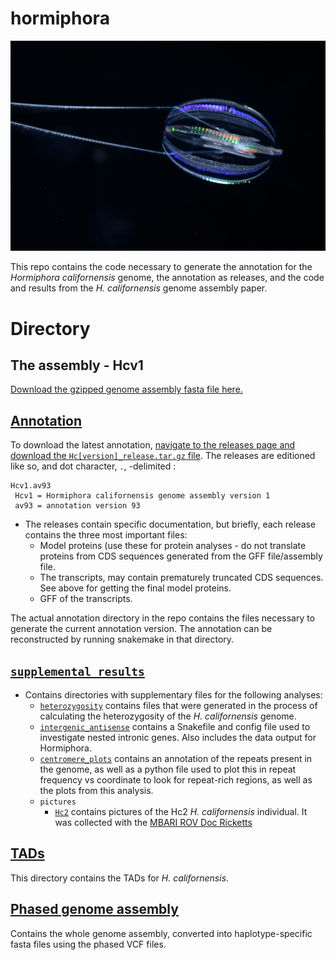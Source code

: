 # hormiphora

![hormiphora image](supplemental_results/pictures/Misc/Horm_0720_small.JPG)

This repo contains the code necessary to generate the annotation for the _Hormiphora californensis_ genome, the annotation as releases, and the code and results from the _H. californensis_ genome assembly paper.

# Directory

## The assembly - Hcv1

[Download the gzipped genome assembly fasta file here.](https://github.com/conchoecia/hormiphora/blob/master/annotation/raw_files/UCSC_Hcal_v1.fa.gz)

## [Annotation](https://github.com/conchoecia/hormiphora/tree/master/annotation)

To download the latest annotation, [navigate to the releases page and download the `Hc[version]_release.tar.gz` file](https://github.com/conchoecia/hormiphora/releases). The releases are editioned like so, and dot character, `.`, -delimited :

```
Hcv1.av93
 Hcv1 = Hormiphora californensis genome assembly version 1
 av93 = annotation version 93
```

- The releases contain specific documentation, but briefly, each release contains the three most important files:
  - Model proteins (use these for protein analyses - do not translate proteins from CDS sequences generated from the GFF file/assembly file.
  - The transcripts, may contain prematurely truncated CDS sequences. See above for getting the final model proteins.
  - GFF of the transcripts.

The actual annotation directory in the repo contains the files necessary to generate the current annotation version. The annotation can be reconstructed by running snakemake in that directory.

## [`supplemental_results`](https://github.com/conchoecia/hormiphora/tree/master/supplemental_results)

- Contains directories with supplementary files for the following analyses:
  - [`heterozygosity`](https://github.com/conchoecia/hormiphora/tree/master/supplemental_results/heterozygosity) contains files that were generated in the process of calculating the heterozygosity of the _H. californensis_ genome.
  - [`intergenic_antisense`](https://github.com/conchoecia/hormiphora/tree/master/supplemental_results/intergenic_antisense) contains a Snakefile and config file used to investigate nested intronic genes. Also includes the data output for Hormiphora.
  - [`centromere_plots`](https://github.com/conchoecia/hormiphora/tree/master/supplemental_results/centrometere_plots) contains an annotation of the repeats present in the genome, as well as a python file used to plot this in repeat frequency vs coordinate to look for repeat-rich regions, as well as the plots from this analysis.
  - `pictures`
    - [`Hc2`](https://github.com/conchoecia/hormiphora/tree/master/supplemental_results/pictures/Hc2) contains pictures of the Hc2 _H. californensis_ individual. It was collected with the [MBARI ROV Doc Ricketts](https://www.mbari.org/at-sea/vehicles/remotely-operated-vehicles/rov-doc-ricketts/)

## [TADs](https://github.com/conchoecia/hormiphora/tree/master/TADs)

This directory contains the TADs for _H. californensis_.

## [Phased genome assembly](https://github.com/conchoecia/hormiphora/tree/master/phased_genome_assembly)

Contains the whole genome assembly, converted into haplotype-specific fasta files using the phased VCF files.

